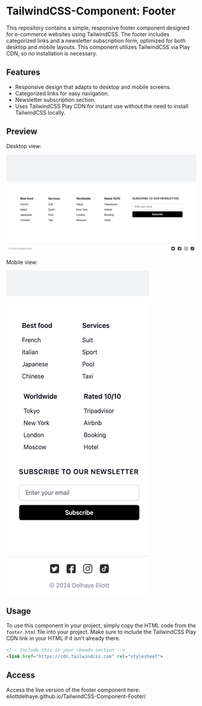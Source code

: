 # TailwindCSS-Component: Footer

This repository contains a simple, responsive footer component designed for e-commerce websites using TailwindCSS. 
The footer includes categorized links and a newsletter subscription form, optimized for both desktop and mobile layouts. 
This component utilizes TailwindCSS via Play CDN, so no installation is necessary.

## Features

- Responsive design that adapts to desktop and mobile screens.
- Categorized links for easy navigation.
- Newsletter subscription section.
- Uses TailwindCSS Play CDN for instant use without the need to install TailwindCSS locally.

## Preview

Desktop view:

![Desktop View](captures/Capture-1.png)

Mobile view:

![Mobile View](captures/Capture-2.png)

## Usage

To use this component in your project, simply copy the HTML code from the `footer.html` file into your project. Make sure to include the TailwindCSS Play CDN link in your HTML if it isn't already there.

```html
<!-- Include this in your <head> section -->
<link href="https://cdn.tailwindcss.com" rel="stylesheet">
```

## Access

Access the live version of the footer component here: eliottdelhaye.github.io/TailwindCSS-Component-Footer/
